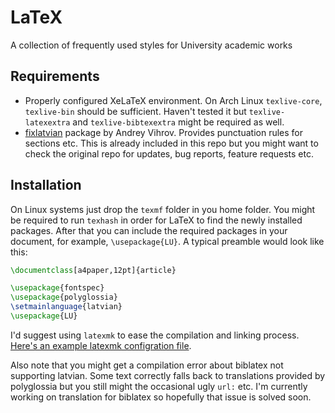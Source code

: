 # LaTeX
A collection of frequently used styles for University academic works

## Requirements
* Properly configured XeLaTeX environment. On Arch Linux `texlive-core`, `texlive-bin` should be sufficient. Haven't tested it
but `texlive-latexextra` and `texlive-bibtexextra` might be required as well.
* [fixlatvian](https://github.com/andreyv/fixlatvian) package by Andrey Vihrov. Provides punctuation rules for sections etc. This
is already included in this repo but you might want to check the original repo for updates, bug reports, feature requests etc.

## Installation
On Linux systems just drop the `texmf` folder in you home folder. You might be required to run `texhash` in order for LaTeX to find the newly installed packages.
After that you can include the required packages in your document, for example, `\usepackage{LU}`.
A typical preamble would look like this:
```latex
\documentclass[a4paper,12pt]{article}

\usepackage{fontspec}
\usepackage{polyglossia}
\setmainlanguage{latvian}
\usepackage{LU}
```

I'd suggest using `latexmk` to ease the compilation and linking process. [Here's an example latexmk configration file](https://github.com/rhssk/dotfiles/blob/master/.latexmkrc).

Also note that you might get a compilation error about biblatex not supporting latvian. Some text correctly falls back to translations
provided by polyglossia but you still might the occasional ugly `url:` etc. I'm currently working on translation for biblatex so hopefully that issue is solved soon.
